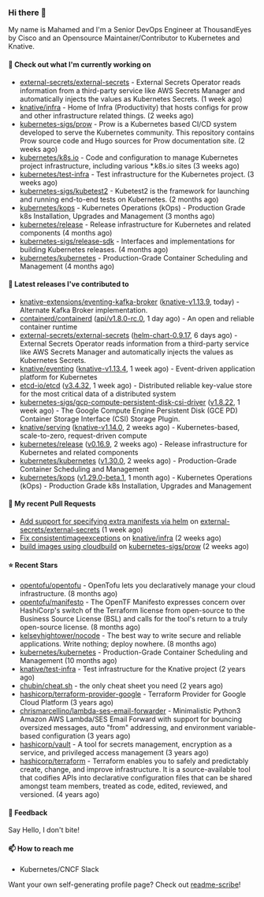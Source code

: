 ### Hi there 👋

My name is Mahamed and I'm a Senior DevOps Engineer at ThousandEyes by Cisco and an Opensource Maintainer/Contributor to Kubernetes and Knative.

#### 👷 Check out what I'm currently working on

- [external-secrets/external-secrets](https://github.com/external-secrets/external-secrets) - External Secrets Operator reads information from a third-party service like AWS Secrets Manager and automatically injects the values as Kubernetes Secrets. (1 week ago)
- [knative/infra](https://github.com/knative/infra) - Home of Infra (Productivity) that hosts configs for prow and other infrastructure related things. (2 weeks ago)
- [kubernetes-sigs/prow](https://github.com/kubernetes-sigs/prow) - Prow is a Kubernetes based CI/CD system developed to serve the Kubernetes community. This repository contains Prow source code and Hugo sources for Prow documentation site.  (2 weeks ago)
- [kubernetes/k8s.io](https://github.com/kubernetes/k8s.io) - Code and configuration to manage Kubernetes project infrastructure, including various *.k8s.io sites (3 weeks ago)
- [kubernetes/test-infra](https://github.com/kubernetes/test-infra) - Test infrastructure for the Kubernetes project. (3 weeks ago)
- [kubernetes-sigs/kubetest2](https://github.com/kubernetes-sigs/kubetest2) - Kubetest2 is the framework for launching and running end-to-end tests on Kubernetes. (2 months ago)
- [kubernetes/kops](https://github.com/kubernetes/kops) - Kubernetes Operations (kOps) - Production Grade k8s Installation, Upgrades and Management (3 months ago)
- [kubernetes/release](https://github.com/kubernetes/release) - Release infrastructure for Kubernetes and related components (4 months ago)
- [kubernetes-sigs/release-sdk](https://github.com/kubernetes-sigs/release-sdk) - Interfaces and implementations for building Kubernetes releases. (4 months ago)
- [kubernetes/kubernetes](https://github.com/kubernetes/kubernetes) - Production-Grade Container Scheduling and Management (4 months ago)

#### 🔭 Latest releases I've contributed to

- [knative-extensions/eventing-kafka-broker](https://github.com/knative-extensions/eventing-kafka-broker) ([knative-v1.13.9](https://github.com/knative-extensions/eventing-kafka-broker/releases/tag/knative-v1.13.9), today) - Alternate Kafka Broker implementation.
- [containerd/containerd](https://github.com/containerd/containerd) ([api/v1.8.0-rc.0](https://github.com/containerd/containerd/releases/tag/api/v1.8.0-rc.0), 1 day ago) - An open and reliable container runtime
- [external-secrets/external-secrets](https://github.com/external-secrets/external-secrets) ([helm-chart-0.9.17](https://github.com/external-secrets/external-secrets/releases/tag/helm-chart-0.9.17), 6 days ago) - External Secrets Operator reads information from a third-party service like AWS Secrets Manager and automatically injects the values as Kubernetes Secrets.
- [knative/eventing](https://github.com/knative/eventing) ([knative-v1.13.4](https://github.com/knative/eventing/releases/tag/knative-v1.13.4), 1 week ago) - Event-driven application platform for Kubernetes
- [etcd-io/etcd](https://github.com/etcd-io/etcd) ([v3.4.32](https://github.com/etcd-io/etcd/releases/tag/v3.4.32), 1 week ago) - Distributed reliable key-value store for the most critical data of a distributed system
- [kubernetes-sigs/gcp-compute-persistent-disk-csi-driver](https://github.com/kubernetes-sigs/gcp-compute-persistent-disk-csi-driver) ([v1.8.22](https://github.com/kubernetes-sigs/gcp-compute-persistent-disk-csi-driver/releases/tag/v1.8.22), 1 week ago) - The Google Compute Engine Persistent Disk (GCE PD) Container Storage Interface (CSI) Storage Plugin.
- [knative/serving](https://github.com/knative/serving) ([knative-v1.14.0](https://github.com/knative/serving/releases/tag/knative-v1.14.0), 2 weeks ago) - Kubernetes-based, scale-to-zero, request-driven compute
- [kubernetes/release](https://github.com/kubernetes/release) ([v0.16.9](https://github.com/kubernetes/release/releases/tag/v0.16.9), 2 weeks ago) - Release infrastructure for Kubernetes and related components
- [kubernetes/kubernetes](https://github.com/kubernetes/kubernetes) ([v1.30.0](https://github.com/kubernetes/kubernetes/releases/tag/v1.30.0), 2 weeks ago) - Production-Grade Container Scheduling and Management
- [kubernetes/kops](https://github.com/kubernetes/kops) ([v1.29.0-beta.1](https://github.com/kubernetes/kops/releases/tag/v1.29.0-beta.1), 1 month ago) - Kubernetes Operations (kOps) - Production Grade k8s Installation, Upgrades and Management

#### 🔨 My recent Pull Requests

- [Add support for specifying extra manifests via helm](https://github.com/external-secrets/external-secrets/pull/3421) on [external-secrets/external-secrets](https://github.com/external-secrets/external-secrets) (1 week ago)
- [Fix consistentimageexceptions](https://github.com/knative/infra/pull/412) on [knative/infra](https://github.com/knative/infra) (2 weeks ago)
- [build images using cloudbuild](https://github.com/kubernetes-sigs/prow/pull/123) on [kubernetes-sigs/prow](https://github.com/kubernetes-sigs/prow) (2 weeks ago)

#### ⭐ Recent Stars

- [opentofu/opentofu](https://github.com/opentofu/opentofu) - OpenTofu lets you declaratively manage your cloud infrastructure. (8 months ago)
- [opentofu/manifesto](https://github.com/opentofu/manifesto) - The OpenTF Manifesto expresses concern over HashiCorp&#39;s switch of the Terraform license from open-source to the Business Source License (BSL) and calls for the tool&#39;s return to a truly open-source license. (8 months ago)
- [kelseyhightower/nocode](https://github.com/kelseyhightower/nocode) - The best way to write secure and reliable applications. Write nothing; deploy nowhere. (8 months ago)
- [kubernetes/kubernetes](https://github.com/kubernetes/kubernetes) - Production-Grade Container Scheduling and Management (10 months ago)
- [knative/test-infra](https://github.com/knative/test-infra) - Test infrastructure for the Knative project (2 years ago)
- [chubin/cheat.sh](https://github.com/chubin/cheat.sh) - the only cheat sheet you need (2 years ago)
- [hashicorp/terraform-provider-google](https://github.com/hashicorp/terraform-provider-google) - Terraform Provider for Google Cloud Platform (3 years ago)
- [chrismarcellino/lambda-ses-email-forwarder](https://github.com/chrismarcellino/lambda-ses-email-forwarder) - Minimalistic Python3 Amazon AWS Lambda/SES Email Forward with support for bouncing oversized messages, auto &#34;from&#34; addressing, and environment variable-based configuration (3 years ago)
- [hashicorp/vault](https://github.com/hashicorp/vault) - A tool for secrets management, encryption as a service, and privileged access management (3 years ago)
- [hashicorp/terraform](https://github.com/hashicorp/terraform) - Terraform enables you to safely and predictably create, change, and improve infrastructure. It is a source-available tool that codifies APIs into declarative configuration files that can be shared amongst team members, treated as code, edited, reviewed, and versioned. (4 years ago)

#### 💬 Feedback

Say Hello, I don't bite!

#### 📫 How to reach me

- Kubernetes/CNCF Slack

Want your own self-generating profile page? Check out [readme-scribe](https://github.com/muesli/readme-scribe)!


